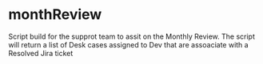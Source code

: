 # monthReview
Script build for the supprot team to assit on the Monthly Review. 
The script will return a list of Desk cases assigned to Dev that are assoaciate with a Resolved Jira ticket 
